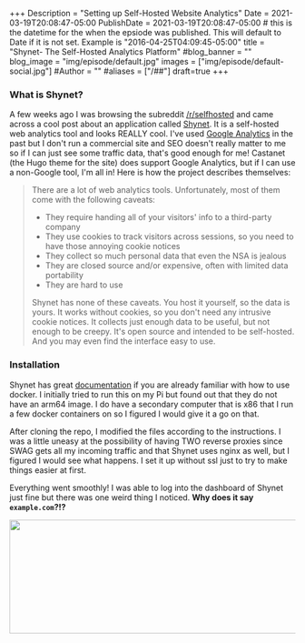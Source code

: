 +++
Description = "Setting up Self-Hosted Website Analytics"
Date = 2021-03-19T20:08:47-05:00
PublishDate = 2021-03-19T20:08:47-05:00 # this is the datetime for the when the epsiode was published. This will default to Date if it is not set. Example is "2016-04-25T04:09:45-05:00"
title = "Shynet- The Self-Hosted Analytics Platform"
#blog_banner = ""
blog_image = "img/episode/default.jpg"
images = ["img/episode/default-social.jpg"]
#Author = ""
#aliases = ["/##"]
draft=true
+++
### What is Shynet?
A few weeks ago I was browsing the subreddit [/r/selfhosted](www.reddit.com/r/selfhosted) and came across a cool post about an application called [Shynet](https://github.com/milesmcc/shynet). It is a self-hosted web analytics tool and looks REALLY cool. I've used [Google Analytics](https://analytics.google.com) in the past but I don't run a commercial site and SEO doesn't really matter to me so if I can just see some traffic data, that's good enough for me! Castanet (the Hugo theme for the site) does support Google Analytics, but if I can use a non-Google tool, I'm all in!
Here is how the project describes themselves:
>There are a lot of web analytics tools. Unfortunately, most of them come with the following caveats:
>
>* They require handing all of your visitors' info to a third-party company
>* They use cookies to track visitors across sessions, so you need to have those annoying cookie notices
>* They collect so much personal data that even the NSA is jealous
>* They are closed source and/or expensive, often with limited data portability
>* They are hard to use
>
> Shynet has none of these caveats. You host it yourself, so the data is yours. It works without cookies, so you don't need any intrusive cookie notices. It collects just enough data to be useful, but not enough to be creepy. It's open source and intended to be self-hosted. And you may even find the interface easy to use. 

### Installation
Shynet has great [documentation](https://github.com/milesmcc/shynet/blob/master/GUIDE.md#installation) if you are already familiar with how to use docker. I initially tried to run this on my Pi but found out that they do not have an arm64 image. I do have a secondary computer that is x86 that I run a few docker containers on so I figured I would give it a go on that.

After cloning the repo, I modified the files according to the instructions. I was a little uneasy at the possibility of having TWO reverse proxies since SWAG gets all my incoming traffic and that Shynet uses nginx as well, but I figured I would see what happens. I set it up without ssl just to try to make things easier at first.

Everything went smoothly! I was able to log into the dashboard of Shynet just fine but there was one weird thing I noticed.
**Why does it say `example.com`?!?**
<p style="text-align:center;"><img src="https:linuxlemming.com/img/blog/shynet/shynetdash.png" width=800 height=200/></p>
